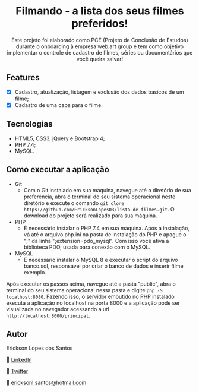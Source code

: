 <h1 align="center"> Filmando - a lista dos seus filmes preferidos! </h1> 

<p align="center">Este projeto foi elaborado como PCE (Projeto de Conclusão de Estudos) durante o onboarding à empresa web.art group e tem como objetivo implementar o controle de cadastro de filmes, séries ou documentários que você queira salvar! 
 </p> 


## Features

* [x] Cadastro, atualização, listagem e exclusão dos dados básicos de um filme;
* [x] Cadastro de uma capa para o filme.

## Tecnologias

* HTML5, CSS3, jQuery e Bootstrap 4;
* PHP 7.4;
* MySQL.

## Como executar a aplicação

* Git
    * Com o Git instalado em sua máquina, navegue até o diretório de sua preferência, abra o terminal do seu sistema operacional neste diretório e execute o comando 
    ``` git clone https://github.com/EricksonLopes03/lista-de-filmes.git ```. O download do projeto será realizado para sua máquina.
* PHP
    * É necessário instalar o PHP 7.4 em sua máquina. Após a instalação, vá até o arquivo php.ini na pasta de instalação do PHP e apague o ";" da linha ";extension=pdo_mysql". Com isso você ativa a biblioteca PDO, usada para conexão com o MySQL. 
* MySQL
    * É necessário instalar o MySQL 8 e executar o script do arquivo banco.sql, responsável por criar o banco de dados e inserir filme exemplo.

Após executar os passos acima, navegue até a pasta "public", abra o terminal do seu sistema operacional nessa pasta e digite ``` php -S localhost:8080 ```. Fazendo isso, o servidor embutido no PHP instalado executa a aplicação no localhost na porta 8000 e a aplicação pode ser visualizada no navegador acessando a url ``` http://localhost:8000/principal ```.

## Autor

Erickson Lopes dos Santos

:link: [LinkedIn](https://www.linkedin.com/in/erickson-lopes-52a3b2148/)

:link: [Twitter](https://twitter.com/lopes_erickson)

:email: ericksonl.santos@hotmail.com


